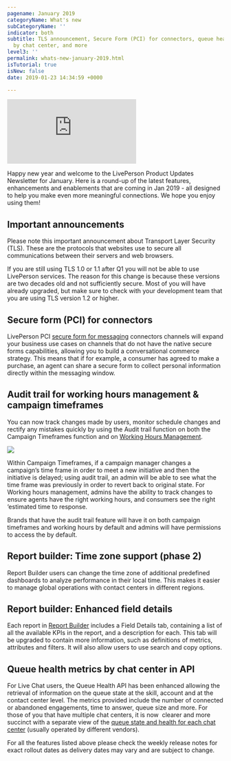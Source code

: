 ```yaml
---
pagename: January 2019
categoryName: What's new
subCategoryName: ''
indicator: both
subtitle: TLS announcement, Secure Form (PCI) for connectors, queue health metrics
  by chat center, and more
level3: ''
permalink: whats-new-january-2019.html
isTutorial: true
isNew: false
date: 2019-01-23 14:34:59 +0000

---
```

<iframe style="max-width: 750px;" src="https://player.vimeo.com/video/311248862" frameborder="0" webkitallowfullscreen mozallowfullscreen allowfullscreen></iframe>

Happy new year and welcome to the LivePerson Product Updates Newsletter for January. Here is a round-up of the latest features, enhancements and enablements that are coming in Jan 2019 - all designed to help you make even more meaningful connections. We hope you enjoy using them!

## Important announcements

Please note this important announcement about Transport Layer Security (TLS). These are the protocols that websites use to secure all communications between their servers and web browsers.

If you are still using TLS 1.0 or 1.1 after Q1 you will not be able to use LivePerson services. The reason for this change is because these versions are two decades old and not sufficiently secure. Most of you will have already upgraded, but make sure to check with your development team that you are using TLS version 1.2 or higher.

## Secure form (PCI) for connectors

LivePerson PCI [secure form for messaging](security-regulations-secure-forms-secure-forms-for-messaging-user-guide.html) connectors channels will expand your business use cases on channels that do not have the native secure forms capabilities, allowing you to build a conversational commerce strategy. This means that if for example, a consumer has agreed to make a purchase, an agent can share a secure form to collect personal information directly within the messaging window.

## Audit trail for working hours management & campaign timeframes

You can now track changes made by users, monitor schedule changes and rectify any mistakes quickly by using the Audit trail function on both the Campaign Timeframes function and on [Working Hours Management](contact-center-management-messaging-operations-working-hours-management-best-practices.html).

![](/img/jan-whats-new-1b.png)

Within Campaign Timeframes, if a campaign manager changes a campaign’s time frame in order to meet a new initiative and then the initiative is delayed; using audit trail, an admin will be able to see what the time frame was previously in order to revert back to original state. For Working hours management, admins have the ability to track changes to ensure agents have the right working hours, and consumers see the right ‘estimated time to response.

Brands that have the audit trail feature will have it on both campaign timeframes and working hours by default and admins will have permissions to access the by default.

## Report builder: Time zone support (phase 2)

Report Builder users can change the time zone of additional predefined dashboards to analyze performance in their local time. This makes it easier to manage global operations with contact centers in different regions.

## Report builder: Enhanced field details

Each report in [Report Builder](data-reporting-report-builder-report-builder-user-guide-(customization).html) includes a Field Details tab, containing a list of all the available KPIs in the report, and a description for each. This tab will be upgraded to contain more information, such as definitions of metrics, attributes and filters. It will also allow users to use search and copy options.

## Queue health metrics by chat center in API

For Live Chat users, the Queue Health API has been enhanced allowing the retrieval of information on the queue state at the skill, account and at the contact center level. The metrics provided include the number of connected or abandoned engagements, time to answer, queue size and more. For those of you that have multiple chat centers, it is now  clearer and more succinct with a separate view of the [queue state and health for each chat center](data-reporting-live-chat-chat-dashboards-operational-staffing-dashboard.html) (usually operated by different vendors).

For all the features listed above please check the weekly release notes for exact rollout dates as delivery dates may vary and are subject to change.